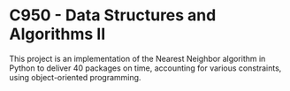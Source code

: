# C950 - Data Structures and Algorithms II

This project is an implementation of the Nearest Neighbor algorithm in Python to deliver 40 packages on time, accounting for various constraints, using object-oriented programming.
